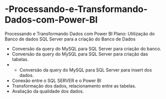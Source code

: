 # -Processando-e-Transformando-Dados-com-Power-BI
 Processando e Transformando Dados com Power BI
Plano: Utilização do Banco de dados SQL Server para a criação do Banco de Dados
- Conversão da query do MySQL para SQL Server para criação do banco.
- Conversão da query do MySQL para SQL Server para criação das tabelas.
- - Conversão da query do MySQL para SQL Server para insert dos dados.
- Conexão entre o SQL SERVER e o Power BI
- Transformação dos dados, relacionamento entre as tabelas.
- Avaliação da qualidade dos dados.
